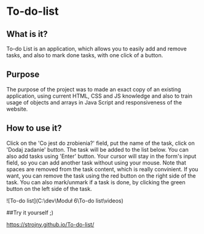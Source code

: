 # To-do-list

## What is it?

To-do List is an application, which allows you to easily add and remove tasks, and also to mark done tasks, with one click of a button.

## Purpose

The purpose of the project was to made an exact copy of an existing application, using current HTML, CSS and JS knowledge and also to train usage of objects and arrays in Java Script and responsiveness of the website.

## How to use it?

Click on the 'Co jest do zrobienia?' field, put the name of the task, click on 'Dodaj zadanie' button.
The task will be added to the list below. You can also add tasks using 'Enter' button.
Your cursor will stay in the form's input field, so you can add another task without using your mouse. 
Note that spaces are removed from the task content, which is really convinient.
If you want, you can remove the task using the red button on the right side of the task.
You can also mark/unmark if a task is done, by clicking the green button on the left side of the task.

![To-do list](C:\dev\Moduł 6\To-do list\videos)

##Try it yourself ;)

https://strojny.github.io/To-do-list/


